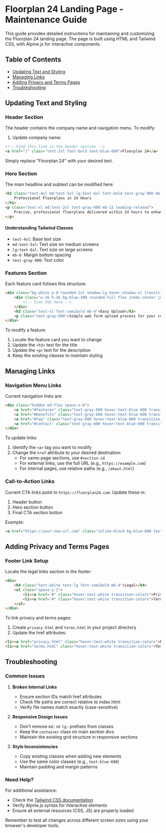 # Floorplan 24 Landing Page - Maintenance Guide

This guide provides detailed instructions for maintaining and customizing the Floorplan 24 landing page. The page is built using HTML and Tailwind CSS, with Alpine.js for interactive components.

## Table of Contents
- [Updating Text and Styling](#updating-text-and-styling)
- [Managing Links](#managing-links)
- [Adding Privacy and Terms Pages](#adding-privacy-and-terms-pages)
- [Troubleshooting](#troubleshooting)

## Updating Text and Styling

### Header Section
The header contains the company name and navigation menu. To modify:

1. Update company name:
```html
<!-- Find this line in the header section -->
<a href="/" class="text-2xl font-bold text-blue-600">Floorplan 24</a>
```
Simply replace "Floorplan 24" with your desired text.

### Hero Section
The main headline and subtext can be modified here:
```html
<h1 class="text-4xl md:text-5xl lg:text-6xl font-bold text-gray-900 mb-6 leading-tight">
    Professional Floorplans in 24 Hours
</h1>
<p class="text-xl md:text-2xl text-gray-600 mb-12 leading-relaxed">
    Precise, professional floorplans delivered within 24 hours to enhance your property listings
</p>
```

#### Understanding Tailwind Classes
- `text-4xl`: Base text size
- `md:text-5xl`: Text size on medium screens
- `lg:text-6xl`: Text size on large screens
- `mb-6`: Margin bottom spacing
- `text-gray-900`: Text color

### Features Section
Each feature card follows this structure:
```html
<div class="bg-white p-8 rounded-2xl shadow-lg hover:shadow-xl transition-shadow duration-300">
    <div class="w-16 h-16 bg-blue-100 rounded-full flex items-center justify-center mb-6">
        <!-- Icon SVG here -->
    </div>
    <h3 class="text-xl font-semibold mb-4">Easy Upload</h3>
    <p class="text-gray-600">Simple web form upload process for your convenience</p>
</div>
```

To modify a feature:
1. Locate the feature card you want to change
2. Update the `<h3>` text for the title
3. Update the `<p>` text for the description
4. Keep the existing classes to maintain styling

## Managing Links

### Navigation Menu Links
Current navigation links are:
```html
<div class="hidden md:flex space-x-8">
    <a href="#features" class="text-gray-600 hover:text-blue-600 transition-colors">Features</a>
    <a href="#benefits" class="text-gray-600 hover:text-blue-600 transition-colors">Benefits</a>
    <a href="#faq" class="text-gray-600 hover:text-blue-600 transition-colors">FAQ</a>
    <a href="#contact" class="text-gray-600 hover:text-blue-600 transition-colors">Contact</a>
</div>
```

To update links:
1. Identify the `<a>` tag you want to modify
2. Change the `href` attribute to your desired destination:
   - For same-page sections, use `#section-id`
   - For external links, use the full URL (e.g., `https://example.com`)
   - For internal pages, use relative paths (e.g., `/about.html`)

### Call-to-Action Links
Current CTA links point to `https://floorplan24.com`. Update these in:
1. Header button
2. Hero section button
3. Final CTA section button

Example:
```html
<a href="https://your-new-url.com" class="inline-block bg-blue-600 text-white...">
```

## Adding Privacy and Terms Pages

### Footer Link Setup
Locate the legal links section in the footer:
```html
<div>
    <h4 class="text-white text-lg font-semibold mb-4">Legal</h4>
    <ul class="space-y-2">
        <li><a href="#" class="hover:text-white transition-colors">Privacy Policy</a></li>
        <li><a href="#" class="hover:text-white transition-colors">Terms of Service</a></li>
    </ul>
</div>
```

To link privacy and terms pages:
1. Create `privacy.html` and `terms.html` in your project directory
2. Update the href attributes:
```html
<li><a href="privacy.html" class="hover:text-white transition-colors">Privacy Policy</a></li>
<li><a href="terms.html" class="hover:text-white transition-colors">Terms of Service</a></li>
```

## Troubleshooting

### Common Issues

1. **Broken Internal Links**
   - Ensure section IDs match href attributes
   - Check file paths are correct relative to index.html
   - Verify file names match exactly (case-sensitive)

2. **Responsive Design Issues**
   - Don't remove `md:` or `lg:` prefixes from classes
   - Keep the `container` class on main section divs
   - Maintain the existing grid structure in responsive sections

3. **Style Inconsistencies**
   - Copy existing classes when adding new elements
   - Use the same color classes (e.g., `text-blue-600`)
   - Maintain padding and margin patterns

### Need Help?
For additional assistance:
- Check the [Tailwind CSS documentation](https://tailwindcss.com/docs)
- Verify Alpine.js syntax for interactive elements
- Ensure all external resources (CSS, JS) are properly loaded

Remember to test all changes across different screen sizes using your browser's developer tools.